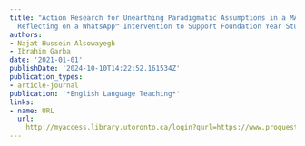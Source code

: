 ```yaml
---
title: "Action Research for Unearthing Paradigmatic Assumptions in a MALL Environment:
  Reflecting on a WhatsApp™ Intervention to Support Foundation Year Students' Communication"
authors:
- Najat Hussein Alsowayegh
- Ibrahim Garba
date: '2021-01-01'
publishDate: '2024-10-10T14:22:52.161534Z'
publication_types:
- article-journal
publication: '*English Language Teaching*'
links:
- name: URL
  url: 
    http://myaccess.library.utoronto.ca/login?qurl=https://www.proquest.com/docview/2595747481?accountid=14771&bdid=38382&_bd=rwVB8NqmxIP0iOtMw9he1WqInzI%3D
---
```

